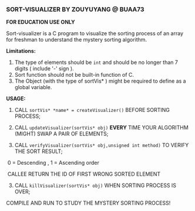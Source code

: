 ### SORT-VISUALIZER BY ZOUYUYANG @ BUAA73

**FOR EDUCATION USE ONLY**

Sort-visualizer is a C program to visualize the sorting process of an array for freshman to understand the mystery sorting algorithm.

**Limitations:**

1. The type of elements should be `int` and should be no longer than 7 digits ( include '-' sign ).
2. Sort function should not be built-in function of C.
3. The Object (with the type of sortVis* ) might be required to define as a global variable.

**USAGE:**

1. CALL `sortVis* *name* = createVisualizer()` BEFORE SORTING PROCESS;

2. CALL `updateVisualizer(sortVis* obj)` **EVERY** TIME YOUR ALGORITHM (MIGHT) SWAP A PAIR OF ELEMENTS;

3. CALL `verifyVisualizer(sortVis* obj,unsigned int method)` TO VERIFY THE SORT RESULT;

​		0 = Descending , 1 = Ascending order

​		CALLEE RETURN THE ID OF FIRST WRONG SORTED ELEMENT

3. CALL `killVisualizer(sortVis* obj)` WHEN SORTING PROCESS IS OVER;

    

COMPILE AND RUN TO STUDY THE MYSTERY SORTING PROCESS!